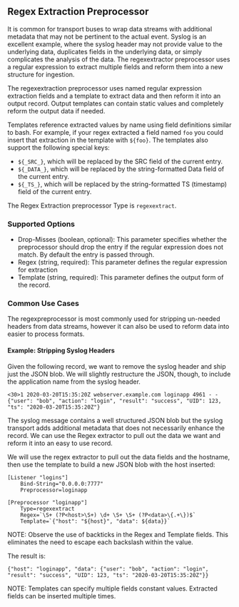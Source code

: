 ## Regex Extraction Preprocessor

It is common for transport buses to wrap data streams with additional metadata that may not be pertinent to the actual event.  Syslog is an excellent example, where the syslog header may not provide value to the underlying data, duplicates fields in the underlying data, or simply complicates the analysis of the data.  The regexextractor preprocessor uses a regular expression to extract multiple fields and reform them into a new structure for ingestion.

The regexextraction preprocessor uses named regular expression extraction fields and a template to extract data and then reform it into an output record.  Output templates can contain static values and completely reform the output data if needed.

Templates reference extracted values by name using field definitions similar to bash.  For example, if your regex extracted a field named `foo` you could insert that extraction in the template with `${foo}`. The templates also support the following special keys:

* `${_SRC_}`, which will be replaced by the SRC field of the current entry.
* `${_DATA_}`, which will be replaced by the string-formatted Data field of the current entry.
* `${_TS_}`, which will be replaced by the string-formatted TS (timestamp) field of the current entry.

The Regex Extraction preprocessor Type is `regexextract`.

### Supported Options

* Drop-Misses (boolean, optional): This parameter specifies whether the preprocessor should drop the entry if the regular expression does not match. By default the entry is passed through.
* Regex (string, required): This parameter defines the regular expression for extraction
* Template (string, required): This parameter defines the output form of the record.

### Common Use Cases

The regexpreprocessor is most commonly used for stripping un-needed headers from data streams, however it can also be used to reform data into easier to process formats.

#### Example: Stripping Syslog Headers

Given the following record, we want to remove the syslog header and ship just the JSON blob. We will slightly restructure the JSON, though, to include the application name from the syslog header.

```
<30>1 2020-03-20T15:35:20Z webserver.example.com loginapp 4961 - - {"user": "bob", "action": "login", "result": "success", "UID": 123, "ts": "2020-03-20T15:35:20Z"}
```

The syslog message contains a well structured JSON blob but the syslog transport adds additional metadata that does not necessarily enhance the record.  We can use the Regex extractor to pull out the data we want and reform it into an easy to use record.

We will use the regex extractor to pull out the data fields and the hostname, then use the template to build a new JSON blob with the host inserted:


```
[Listener "logins"]
	Bind-String="0.0.0.0:7777"
	Preprocessor=loginapp

[Preprocessor "loginapp"]
	Type=regexextract
	Regex=`\S+ (?P<host>\S+) \d+ \S+ \S+ (?P<data>\{.+\})$`
	Template=`{"host": "${host}", "data": ${data}}`
```

NOTE: Observe the use of backticks in the Regex and Template fields. This eliminates the need to escape each backslash within the value.

The result is:

```
{"host": "loginapp", "data": {"user": "bob", "action": "login", "result": "success", "UID": 123, "ts": "2020-03-20T15:35:20Z"}}
```

NOTE: Templates can specify multiple fields constant values.  Extracted fields can be inserted multiple times.


